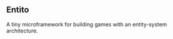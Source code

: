 Entito
------------------------------------------------

A tiny microframework for building games with an entity-system architecture.